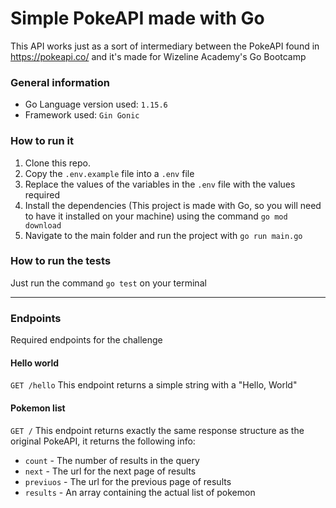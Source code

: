# Simple PokeAPI made with Go
This API works just as a sort of intermediary between the PokeAPI found in https://pokeapi.co/ and it's made for Wizeline Academy's Go Bootcamp

### General information
- Go Language version used: `1.15.6`
- Framework used: `Gin Gonic`

### How to run it
1. Clone this repo.
2. Copy the `.env.example` file into a `.env` file
3. Replace the values of the variables in the `.env` file with the values required
4. Install the dependencies (This project is made with Go, so you will need to have it installed on your machine) using the command `go mod download`
5. Navigate to the main folder and run the project with `go run main.go`

### How to run the tests
Just run the command `go test` on your terminal

---

### Endpoints
Required endpoints for the challenge

#### Hello world
```GET /hello```
This endpoint returns a simple string with a "Hello, World"

#### Pokemon list
```GET /```
This endpoint returns exactly the same response structure as the original PokeAPI, it returns the following info:
- `count` - The number of results in the query
- `next` - The url for the next page of results
- `previuos` - The url for the previous page of results
- `results` - An array containing the actual list of pokemon
